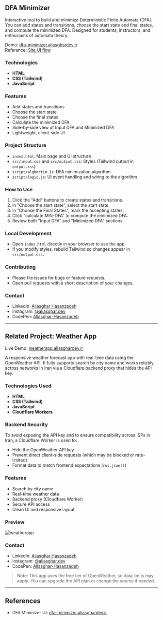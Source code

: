 ## DFA Minimizer

Interactive tool to build and minimize Deterministic Finite Automata (DFA). You can add states and transitions, choose the start state and final states, and compute the minimized DFA. Designed for students, instructors, and enthusiasts of automata theory.

Demo: [dfa-minimizer.aliasghardev.ir](http://dfa-minimizer.aliasghardev.ir/)  
Reference: [Site UI flow](http://dfa-minimizer.aliasghardev.ir/)

### Technologies
- **HTML**
- **CSS (Tailwind)**
- **JavaScript**

### Features
- Add states and transitions
- Choose the start state
- Choose the final states
- Calculate the minimized DFA
- Side-by-side view of Input DFA and Minimized DFA
- Lightweight, client-side UI

### Project Structure
- `index.html`: Main page and UI structure
- `src/input.css` and `src/output.css`: Styles (Tailwind output in `output.css`)
- `script/alghortim.js`: DFA minimization algorithm
- `script/logic.js`: UI event handling and wiring to the algorithm

### How to Use
1. Click the "Add" buttons to create states and transitions.  
2. In "Choose the start state", select the start state.  
3. In "Choose the Final States", mark the accepting states.  
4. Click "calculate MIN-DFA" to compute the minimized DFA.  
5. Review both "Input DFA" and "Minimized DFA" sections.

### Local Development
- Open `index.html` directly in your browser to use the app.  
- If you modify styles, rebuild Tailwind so changes appear in `src/output.css`.

### Contributing
- Please file issues for bugs or feature requests.  
- Open pull requests with a short description of your changes.

### Contact
- LinkedIn: [Aliasghar Hasanzadeh](https://www.linkedin.com/in/aliasghar-hasanzadeh/)
- Instagram: [@aliasghar.dev](https://www.instagram.com/aliasghar.dev?igsh=cmg5ZnJvMDMxODdu)
- CodePen: [Aliasghar-Hasanzadeh](https://codepen.io/Aliasghar-Hasanzadeh)

---

## Related Project: Weather App

Live Demo: [weatherapp.aliasghardev.ir](https://weatherapp.aliasghardev.ir)

A responsive weather forecast app with real-time data using the OpenWeather API. It fully supports search by city name and works reliably across networks in Iran via a Cloudflare backend proxy that hides the API key.

### Technologies Used
- **HTML**
- **CSS (Tailwind)**
- **JavaScript**
- **Cloudflare Workers**

### Backend Security
To avoid exposing the API key and to ensure compatibility across ISPs in Iran, a Cloudflare Worker is used to:
- Hide the OpenWeather API key
- Prevent direct client-side requests (which may be blocked or rate-limited)
- Format data to match frontend expectations (`res.json()`)

### Features
- Search by city name
- Real-time weather data
- Backend proxy (Cloudflare Worker)
- Secure API access
- Clean UI and responsive layout

### Preview
![weatherapp](https://github.com/user-attachments/assets/3379953f-50e8-4665-a98d-7a4f0871c93a)

### Contact
- LinkedIn: [Aliasghar Hasanzadeh](https://www.linkedin.com/in/aliasghar-hasanzadeh/)
- Instagram: [@aliasghar.dev](https://www.instagram.com/aliasghar.dev?igsh=cmg5ZnJvMDMxODdu)
- CodePen: [Aliasghar-Hasanzadeh](https://codepen.io/Aliasghar-Hasanzadeh)

> Note: This app uses the free tier of OpenWeather, so data limits may apply. You can upgrade the API plan or change the source if needed.

---

## References
- DFA Minimizer UI: [dfa-minimizer.aliasghardev.ir](http://dfa-minimizer.aliasghardev.ir/)


